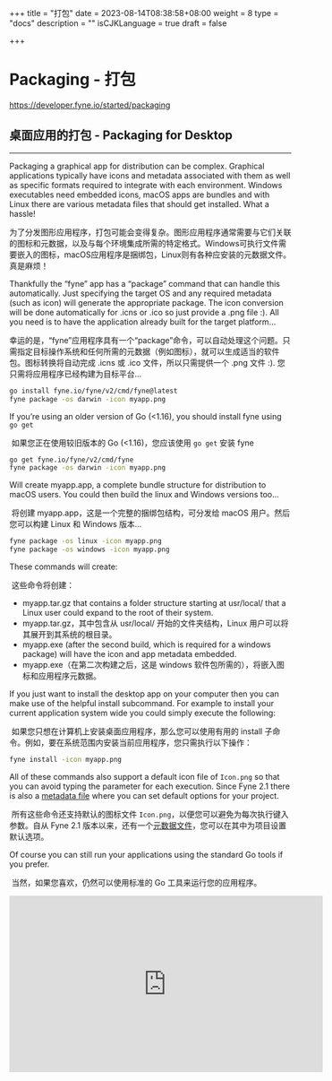 +++
title = "打包"
date = 2023-08-14T08:38:58+08:00
weight = 8
type = "docs"
description = ""
isCJKLanguage = true
draft = false

+++

# Packaging - 打包

https://developer.fyne.io/started/packaging

## 桌面应用的打包 - Packaging for Desktop

------

Packaging a graphical app for distribution can be complex. Graphical applications typically have icons and metadata associated with them as well as specific formats required to integrate with each environment. Windows executables need embedded icons, macOS apps are bundles and with Linux there are various metadata files that should get installed. What a hassle!

​	为了分发图形应用程序，打包可能会变得复杂。图形应用程序通常需要与它们关联的图标和元数据，以及与每个环境集成所需的特定格式。Windows可执行文件需要嵌入的图标，macOS应用程序是捆绑包，Linux则有各种应安装的元数据文件。真是麻烦！

Thankfully the “fyne” app has a “package” command that can handle this automatically. Just specifying the target OS and any required metadata (such as icon) will generate the appropriate package. The icon conversion will be done automatically for .icns or .ico so just provide a .png file :). All you need is to have the application already built for the target platform…

​	幸运的是，“fyne”应用程序具有一个“package”命令，可以自动处理这个问题。只需指定目标操作系统和任何所需的元数据（例如图标），就可以生成适当的软件包。图标转换将自动完成 .icns 或 .ico 文件，所以只需提供一个 .png 文件 :). 您只需将应用程序已经构建为目标平台…

```bash
go install fyne.io/fyne/v2/cmd/fyne@latest
fyne package -os darwin -icon myapp.png
```

If you’re using an older version of Go (<1.16), you should install fyne using `go get`

​	如果您正在使用较旧版本的 Go (<1.16)，您应该使用 `go get` 安装 fyne

```bash
go get fyne.io/fyne/v2/cmd/fyne
fyne package -os darwin -icon myapp.png
```

Will create myapp.app, a complete bundle structure for distribution to macOS users. You could then build the linux and Windows versions too…

​	将创建 myapp.app，这是一个完整的捆绑包结构，可分发给 macOS 用户。然后您可以构建 Linux 和 Windows 版本...

```bash
fyne package -os linux -icon myapp.png
fyne package -os windows -icon myapp.png
```

These commands will create:

​	这些命令将创建：

- myapp.tar.gz that contains a folder structure starting at usr/local/ that a Linux user could expand to the root of their system.
- myapp.tar.gz，其中包含从 usr/local/ 开始的文件夹结构，Linux 用户可以将其展开到其系统的根目录。
- myapp.exe (after the second build, which is required for a windows package) will have the icon and app metadata embedded.
- myapp.exe（在第二次构建之后，这是 windows 软件包所需的），将嵌入图标和应用程序元数据。

If you just want to install the desktop app on your computer then you can make use of the helpful install subcommand. For example to install your current application system wide you could simply execute the following:

​	如果您只想在计算机上安装桌面应用程序，那么您可以使用有用的 install 子命令。例如，要在系统范围内安装当前应用程序，您只需执行以下操作：

```bash
fyne install -icon myapp.png
```

All of these commands also support a default icon file of `Icon.png` so that you can avoid typing the parameter for each execution. Since Fyne 2.1 there is also a [metadata file](https://developer.fyne.io/started/metadata) where you can set default options for your project.

​	所有这些命令还支持默认的图标文件 `Icon.png`，以便您可以避免为每次执行键入参数。自从 Fyne 2.1 版本以来，还有一个[元数据文件](https://developer.fyne.io/started/metadata)，您可以在其中为项目设置默认选项。

Of course you can still run your applications using the standard Go tools if you prefer.

​	当然，如果您喜欢，仍然可以使用标准的 Go 工具来运行您的应用程序。

<iframe width="560" height="315" src="https://www.youtube.com/embed/zIV3Pv5QbeM" frameborder="0" allowfullscreen="" style="box-sizing: border-box;"></iframe>